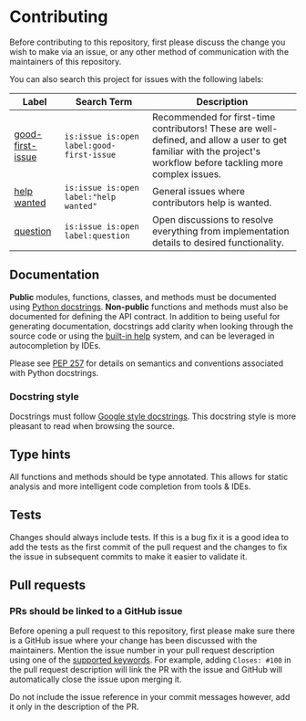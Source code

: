 # Contributing

Before contributing to this repository, first please discuss the change you wish to make via an
issue, or any other method of communication with the maintainers of this repository.

You can also search this project for issues with the following labels:

| Label                                                                                                                                     | Search Term                               | Description                                                                                                                                                        |
| ----------------------------------------------------------------------------------------------------------------------------------------- | ----------------------------------------- | ------------------------------------------------------------------------------------------------------------------------------------------------------------------ |
| [good-first-issue](https://github.com/bloomberg/memray/search?q=is%3Aissue+is%3Aopen+label%3Agood-first-issue&type=Issues&utf8=%E2%9C%93) | `is:issue is:open label:good-first-issue` | Recommended for first-time contributors! These are well-defined, and allow a user to get familiar with the project's workflow before tackling more complex issues. |
| [help wanted](https://github.com/bloomberg/memray/search?q=is%3Aissue+is%3Aopen+label%3A%22help+wanted%22+&type=Issues&utf8=%E2%9C%93)    | `is:issue is:open label:"help wanted"`    | General issues where contributors help is wanted.                                                                                                                  |
| [question](https://github.com/bloomberg/memray/search?q=is%3Aissue+is%3Aopen+label%3Aquestion&type=Issues&utf8=%E2%9C%93)                 | `is:issue is:open label:question`         | Open discussions to resolve everything from implementation details to desired functionality.                                                                       |

## Documentation

**Public** modules, functions, classes, and methods must be documented using [Python
docstrings][pep 257]. **Non-public** functions and methods must also be documented for defining the
API contract. In addition to being useful for generating documentation, docstrings add clarity when
looking through the source code or using the [built-in help][builtin-help] system, and can be
leveraged in autocompletion by IDEs.

Please see [PEP 257][] for details on semantics and conventions associated with Python docstrings.

### Docstring style

Docstrings must follow [Google style docstrings][google-style]. This docstring style is more
pleasant to read when browsing the source.

## Type hints

All functions and methods should be type annotated. This allows for static analysis and more
intelligent code completion from tools & IDEs.

## Tests

Changes should always include tests. If this is a bug fix it is a good idea to add the tests as the
first commit of the pull request and the changes to fix the issue in subsequent commits to make it
easier to validate it.

## Pull requests

### PRs should be linked to a GitHub issue

Before opening a pull request to this repository, first please make sure there is a GitHub issue
where your change has been discussed with the maintainers. Mention the issue number in your pull
request description using one of the
[supported keywords](https://help.github.com/articles/closing-issues-using-keywords/). For example,
adding `Closes: #100` in the pull request description will link the PR with the issue and GitHub
will automatically close the issue upon merging it.

Do not include the issue reference in your commit messages however, add it only in the description
of the PR.

<!-- LINKS -->

[pep 257]: https://www.python.org/dev/peps/pep-0257/ "Docstring Conventions"
[pep 484]: https://www.python.org/dev/peps/pep-0484/ "Type Hints"
[google-style]: https://sphinxcontrib-napoleon.readthedocs.io/en/latest/example_google.html "Example Google Style Python Docstrings"
[builtin-help]: https://docs.python.org/3/library/functions.html#help

<!--
vim: tw=99:spell
-->
